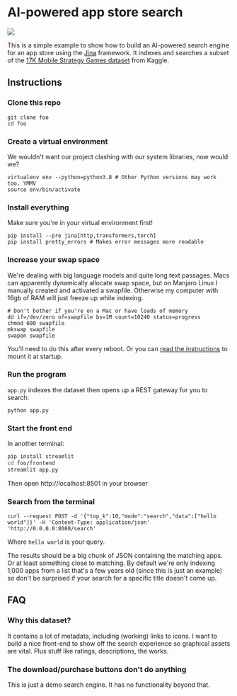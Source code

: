 # AI-powered app store search

![](./video.gif)

This is a simple example to show how to build an AI-powered search engine for an app store using the [Jina](https://github.com/jina-ai/jina/) framework. It indexes and searches a subset of the [17K Mobile Strategy Games dataset](https://www.kaggle.com/tristan581/17k-apple-app-store-strategy-games) from Kaggle.

## Instructions

### Clone this repo

```shell
git clone foo
cd foo
```

### Create a virtual environment

We wouldn't want our project clashing with our system libraries, now would we?

```shell
virtualenv env --python=python3.8 # Other Python versions may work too. YMMV
source env/bin/activate
```

### Install everything

Make sure you're in your virtual environment first!

```shell
pip install --pre jina[http,transformers,torch]
pip install pretty_errors # Makes error messages more readable
```

### Increase your swap space

We're dealing with big language models and quite long text passages. Macs can apparently dynamically allocate swap space, but on Manjaro Linux I manually created and activated a swapfile. Otherwise my computer with 16gb of RAM will just freeze up while indexing.

```shell
# Don't bother if you're on a Mac or have loads of memory
dd if=/dev/zero of=swapfile bs=1M count=10240 status=progress
chmod 600 swapfile
mkswap swapfile
swapon swapfile
```

You'll need to do this after every reboot. Or you can [read the instructions](https://wiki.archlinux.org/title/Swap#Manually) to mount it at startup.

### Run the program

`app.py` indexes the dataset then opens up a REST gateway for you to search:

```shell
python app.py
```

### Start the front end

In another terminal:

```sh
pip install streamlit
cd foo/frontend
streamlit app.py
```

Then open http://localhost:8501 in your browser

### Search from the terminal

```shell
curl --request POST -d '{"top_k":10,"mode":"search","data":["hello world"]}' -H 'Content-Type: application/json' 'http://0.0.0.0:8080/search'
```

Where `hello world` is your query.

The results should be a big chunk of JSON containing the matching apps. Or at least something close to matching. By default we're only indexing 1,000 apps from a list that's a few years old (since this is just an example) so don't be surprised if your search for a specific title doesn't come up.

## FAQ

### Why this dataset?

It contains a lot of metadata, including (working) links to icons. I want to build a nice front-end to show off the search experience so graphical assets are vital. Plus stuff like ratings, descriptions, the works.

### The download/purchase buttons don't do anything

This is just a demo search engine. It has no functionality beyond that. 

